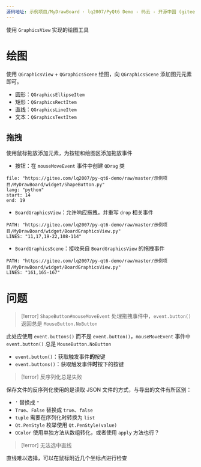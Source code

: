 ```yaml
---
源码地址: 示例项目/MyDrawBoard · lq2007/PyQt6 Demo - 码云 - 开源中国 (gitee.com)
---
```

使用 `GraphicsView` 实现的绘图工具
# 绘图

使用 `QGraphicsView` + `QGraphicsScene` 绘图，向 `QGraphicsScene` 添加图元元素即可。
- 圆形：`QGraphicsEllipseItem`
- 矩形：`QGraphicsRectItem`
- 直线：`QGraphicsLineItem`
- 文本：`QGraphicsTextItem`
## 拖拽

使用鼠标拖放添加元素，为按钮和绘图区添加拖放事件

- 按钮：在 `mouseMoveEvent` 事件中创建 `QDrag` 类

```reference
file: "https://gitee.com/lq2007/py-qt6-demo/raw/master/示例项目/MyDrawBoard/widget/ShapeButton.py"
lang: "python"
start: 14
end: 19
```

- `BoardGraphicsView`：允许响应拖拽，并重写 `drop` 相关事件

```embed-python
PATH: "https://gitee.com/lq2007/py-qt6-demo/raw/master/示例项目/MyDrawBoard/widget/BoardGraphicsView.py"
LINES: "11,17,19-22,108-114"
```

- `BoardGraphicsScene`：接收来自 `BoardGraphicsView` 的拖拽事件

```embed-python
PATH: "https://gitee.com/lq2007/py-qt6-demo/raw/master/示例项目/MyDrawBoard/widget/BoardGraphicsView.py"
LINES: "161,165-167"
```
# 问题

> [!error]
> `ShapeButton#mouseMoveEvent` 处理拖拽事件中，`event.button()` 返回总是 `MouseButton.NoButton`

此处应使用 `event.buttons()` 而不是 `event.button()`，`mouseMoveEvent` 事件中 `event.button()` 总是 `MouseButton.NoButton`
- `event.button()`：获取触发事件**的**按键
- `event.buttons()`：获取触发事件**时**按下的按键

> [!error]
> 反序列化总是失败

保存文件的反序列化使用的是读取 JSON 文件的方式，与导出的文件有所区别：
- `'` 替换成 `"`
- `True`、`False` 替换成 `true`、`false`
- `tuple` 需要在序列化时转换为 `list`
- `Qt.PenStyle` 枚举使用 `Qt.PenStyle(value)`
- `QColor` 使用单独方法从数组转化，或者使用 `apply` 方法也行？

> [!error]
> 无法选中直线

直线难以选择，可以在鼠标附近几个坐标点进行检查